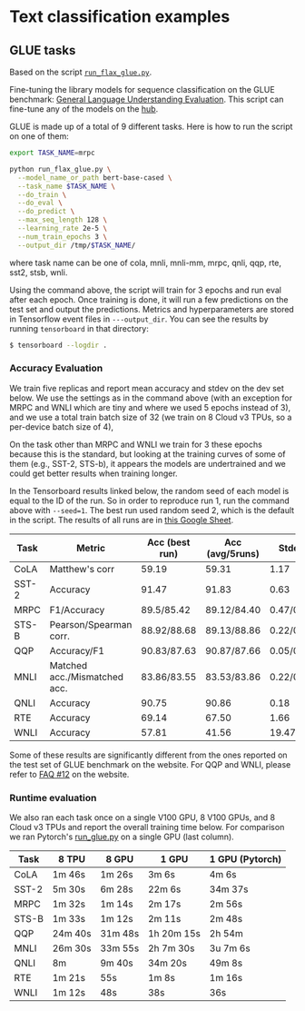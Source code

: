 <!---
Copyright 2021 The Google Flax Team Authors and HuggingFace Team. All rights reserved.

Licensed under the Apache License, Version 2.0 (the "License");
you may not use this file except in compliance with the License.
You may obtain a copy of the License at

    http://www.apache.org/licenses/LICENSE-2.0

Unless required by applicable law or agreed to in writing, software
distributed under the License is distributed on an "AS IS" BASIS,
WITHOUT WARRANTIES OR CONDITIONS OF ANY KIND, either express or implied.
See the License for the specific language governing permissions and
limitations under the License.
-->

# Text classification examples

## GLUE tasks

Based on the script [`run_flax_glue.py`](https://github.com/huggingface/transformers/blob/master/examples/flax/text-classification/run_flax_glue.py).

Fine-tuning the library models for sequence classification on the GLUE benchmark: [General Language Understanding
Evaluation](https://gluebenchmark.com/). This script can fine-tune any of the models on the [hub](https://huggingface.co/models).

GLUE is made up of a total of 9 different tasks. Here is how to run the script on one of them:

```bash
export TASK_NAME=mrpc

python run_flax_glue.py \
  --model_name_or_path bert-base-cased \
  --task_name $TASK_NAME \
  --do_train \
  --do_eval \
  --do_predict \
  --max_seq_length 128 \
  --learning_rate 2e-5 \
  --num_train_epochs 3 \
  --output_dir /tmp/$TASK_NAME/
```

where task name can be one of cola, mnli, mnli-mm, mrpc, qnli, qqp, rte, sst2, stsb, wnli.

Using the command above, the script will train for 3 epochs and run eval after each epoch. Once
training is done, it will run a few predictions on the test set and output the predictions.
Metrics and hyperparameters are stored in Tensorflow event files in `---output_dir`.
You can see the results by running `tensorboard` in that directory:

```bash
$ tensorboard --logdir .
```

### Accuracy Evaluation

We train five replicas and report mean accuracy and stdev on the dev set below.
We use the settings as in the command above (with an exception for MRPC and
WNLI which are tiny and where we used 5 epochs instead of 3), and we use a total
train batch size of 32 (we train on 8 Cloud v3 TPUs, so a per-device batch size of 4),

On the task other than MRPC and WNLI we train for 3 these epochs because this is the standard,
but looking at the training curves of some of them (e.g., SST-2, STS-b), it appears the models
are undertrained and we could get better results when training longer.

In the Tensorboard results linked below, the random seed of each model is equal to the ID of the run. So in order to reproduce run 1, run the command above with `--seed=1`. The best run used random seed 2, which is the default in the script. The results of all runs are in [this Google Sheet](https://docs.google.com/spreadsheets/d/1wtcjX_fJLjYs6kXkoiej2qGjrl9ByfNhPulPAz71Ky4/edit?usp=sharing).


| Task  | Metric                       | Acc (best run) | Acc (avg/5runs) | Stdev     | Metrics                                                                  |
|-------|------------------------------|----------------|-----------------|-----------|--------------------------------------------------------------------------|
| CoLA  | Matthew's corr               | 59.19          | 59.31           | 1.17      | [tfhub.dev](https://tensorboard.dev/experiment/zVRnDpUeRiWJOKJ6bDgksw/)  |
| SST-2 | Accuracy                     | 91.47          | 91.83           | 0.63      | [tfhub.dev](https://tensorboard.dev/experiment/pijWaaOdTaiWD6Bqc6PoHQ/)  |
| MRPC  | F1/Accuracy                  | 89.5/85.42     | 89.12/84.40     | 0.47/0.69 | [tfhub.dev](https://tensorboard.dev/experiment/GlXMMAsYTJOExm9BmKKoLw/)  |
| STS-B | Pearson/Spearman corr.       | 88.92/88.68    | 89.13/88.86     | 0.22/0.20 | [tfhub.dev](https://tensorboard.dev/experiment/92w90I9JSV6w5x91e2bQpw/)  |
| QQP   | Accuracy/F1                  | 90.83/87.63    | 90.87/87.66     | 0.05/0.07 | [tfhub.dev](https://tensorboard.dev/experiment/9JDb13BxS72c03LsyMNY8A/)  |
| MNLI  | Matched acc./Mismatched acc. | 83.86/83.55    | 83.53/83.86     | 0.22/0.22 | [tfhub.dev](https://tensorboard.dev/experiment/X7AmBzhoR66VW8NgNLhRmQ/) / [tfhub.dev](https://tensorboard.dev/experiment/fDnYyHNKS1mbx2XrAFvIBw/)  |
| QNLI  | Accuracy                     | 90.75          | 90.86           | 0.18      | [tfhub.dev](https://tensorboard.dev/experiment/Z0U789pbQRyJ4QbpAH3FlQ/)  |
| RTE   | Accuracy                     | 69.14          | 67.50           | 1.66      | [tfhub.dev](https://tensorboard.dev/experiment/bDP0NVFyQKKHGL10XBErqg/)  |
| WNLI  | Accuracy                     | 57.81          | 41.56           | 19.47     | [tfhub.dev](https://tensorboard.dev/experiment/7Nsags44Q1y2id46ddlhNQ/)  |

Some of these results are significantly different from the ones reported on the test set of GLUE benchmark on the
website. For QQP and WNLI, please refer to [FAQ #12](https://gluebenchmark.com/faq) on the website.

### Runtime evaluation

We also ran each task once on a single V100 GPU, 8 V100 GPUs, and 8 Cloud v3 TPUs and report the
overall training time below. For comparison we ran Pytorch's [run_glue.py](https://github.com/huggingface/transformers/blob/master/examples/pytorch/text-classification/run_glue.py) on a single GPU (last column).


| Task  | 8 TPU   | 8 GPU   | 1 GPU      | 1 GPU (Pytorch) |
|-------|---------|---------|------------|-----------------|
| CoLA  |  1m 46s |  1m 26s | 3m 6s      | 4m 6s           |
| SST-2 |  5m 30s |  6m 28s | 22m 6s     | 34m 37s         |
| MRPC  |  1m 32s |  1m 14s | 2m 17s     | 2m 56s          |
| STS-B |  1m 33s |  1m 12s | 2m 11s     | 2m 48s          |
| QQP   | 24m 40s | 31m 48s | 1h 20m 15s | 2h 54m          |
| MNLI  | 26m 30s | 33m 55s | 2h 7m 30s  | 3u 7m 6s        |
| QNLI  |  8m     |  9m 40s | 34m 20s    | 49m 8s          |
| RTE   |  1m 21s |     55s | 1m 8s      | 1m 16s          |
| WNLI  |  1m 12s |     48s | 38s        |  36s            |
